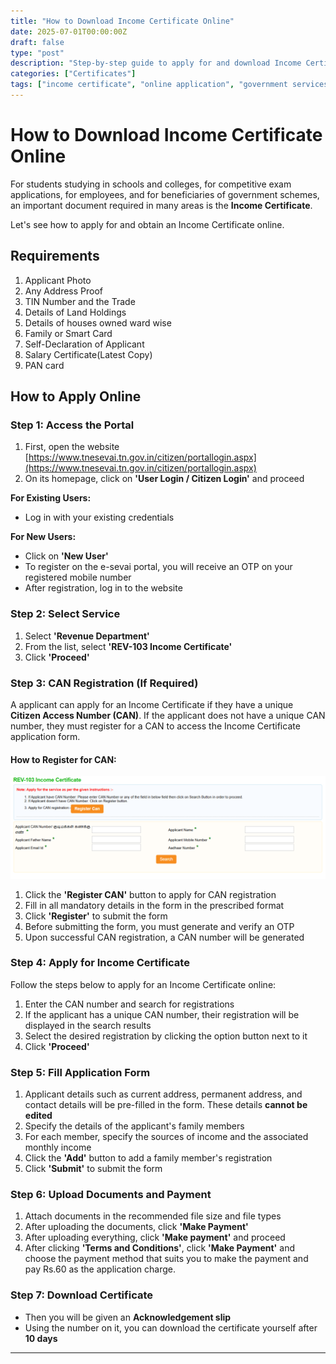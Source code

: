 ```yaml
---
title: "How to Download Income Certificate Online"
date: 2025-07-01T00:00:00Z
draft: false
type: "post"
description: "Step-by-step guide to apply for and download Income Certificate online"
categories: ["Certificates"]
tags: ["income certificate", "online application", "government services"]
---
```


# How to Download Income Certificate Online

For students studying in schools and colleges, for competitive exam applications, for employees, and for beneficiaries of government schemes, an important document required in many areas is the **Income Certificate**.

Let's see how to apply for and obtain an Income Certificate online.

## Requirements

1. Applicant Photo
2. Any Address Proof
3. TIN Number and the Trade
4. Details of Land Holdings
5. Details of houses owned ward wise
6. Family or Smart Card
7. Self-Declaration of Applicant
8. Salary Certificate(Latest Copy)
9. PAN card

## How to Apply Online

### Step 1: Access the Portal

1. First, open the website [https://www.tnesevai.tn.gov.in/citizen/portallogin.aspx](https://www.tnesevai.tn.gov.in/citizen/portallogin.aspx)
2. On its homepage, click on **'User Login / Citizen Login'** and proceed

**For Existing Users:**
- Log in with your existing credentials

**For New Users:**
- Click on **'New User'**
- To register on the e-sevai portal, you will receive an OTP on your registered mobile number
- After registration, log in to the website

### Step 2: Select Service

1. Select **'Revenue Department'**
2. From the list, select **'REV-103 Income Certificate'**
3. Click **'Proceed'**

### Step 3: CAN Registration (If Required)

A applicant can apply for an Income Certificate if they have a unique **Citizen Access Number (CAN)**. If the applicant does not have a unique CAN number, they must register for a CAN to access the Income Certificate application form.

#### How to Register for CAN:

![Register CAN](income-certificate-register-can.PNG)

1. Click the **'Register CAN'** button to apply for CAN registration
2. Fill in all mandatory details in the form in the prescribed format
3. Click **'Register'** to submit the form
4. Before submitting the form, you must generate and verify an OTP
5. Upon successful CAN registration, a CAN number will be generated

### Step 4: Apply for Income Certificate

Follow the steps below to apply for an Income Certificate online:

1. Enter the CAN number and search for registrations
2. If the applicant has a unique CAN number, their registration will be displayed in the search results
3. Select the desired registration by clicking the option button next to it
4. Click **'Proceed'**

### Step 5: Fill Application Form

1. Applicant details such as current address, permanent address, and contact details will be pre-filled in the form. These details **cannot be edited**
2. Specify the details of the applicant's family members
3. For each member, specify the sources of income and the associated monthly income
4. Click the **'Add'** button to add a family member's registration
5. Click **'Submit'** to submit the form

### Step 6: Upload Documents and Payment

1. Attach documents in the recommended file size and file types
2. After uploading the documents, click **'Make Payment'**
3. After uploading everything, click **'Make payment'** and proceed
4. After clicking **'Terms and Conditions'**, click **'Make Payment'** and choose the payment method that suits you to make the payment and pay Rs.60 as the application charge.

### Step 7: Download Certificate

- Then you will be given an **Acknowledgement slip**
- Using the number on it, you can download the certificate yourself after **10 days**

---